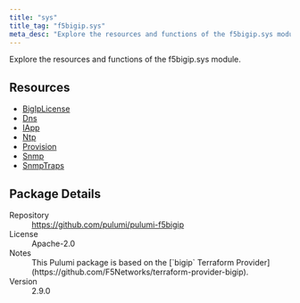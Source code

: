 ```yaml
---
title: "sys"
title_tag: "f5bigip.sys"
meta_desc: "Explore the resources and functions of the f5bigip.sys module."
---
```


<!-- WARNING: this file was generated by Pulumi Docs Generator. -->
<!-- Do not edit by hand unless you're certain you know what you are doing! -->

Explore the resources and functions of the f5bigip.sys module.

<h2 id="resources">Resources</h2>
<ul class="api">
    <li><a href="bigiplicense" title="BigIpLicense"><span class="symbol resource"></span>BigIpLicense</a></li>
    <li><a href="dns" title="Dns"><span class="symbol resource"></span>Dns</a></li>
    <li><a href="iapp" title="IApp"><span class="symbol resource"></span>IApp</a></li>
    <li><a href="ntp" title="Ntp"><span class="symbol resource"></span>Ntp</a></li>
    <li><a href="provision" title="Provision"><span class="symbol resource"></span>Provision</a></li>
    <li><a href="snmp" title="Snmp"><span class="symbol resource"></span>Snmp</a></li>
    <li><a href="snmptraps" title="SnmpTraps"><span class="symbol resource"></span>SnmpTraps</a></li>
</ul>

<h2 id="package-details">Package Details</h2>
<dl class="package-details">
	<dt>Repository</dt>
	<dd><a href="https://github.com/pulumi/pulumi-f5bigip">https://github.com/pulumi/pulumi-f5bigip</a></dd>
	<dt>License</dt>
	<dd>Apache-2.0</dd>
	<dt>Notes</dt>
	<dd>This Pulumi package is based on the [`bigip` Terraform Provider](https://github.com/F5Networks/terraform-provider-bigip).</dd>
	<dt>Version</dt>
	<dd>2.9.0</dd>
</dl>


